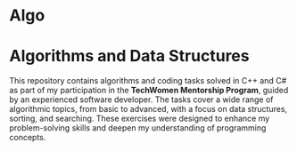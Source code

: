 # Algo
# Algorithms and Data Structures 

This repository contains algorithms and coding tasks solved in C++ and C# as part of my participation in the **TechWomen Mentorship Program**, guided by an experienced software developer. The tasks cover a wide range of algorithmic topics, from basic to advanced, with a focus on data structures, sorting, and searching. These exercises were designed to enhance my problem-solving skills and deepen my understanding of programming concepts.
